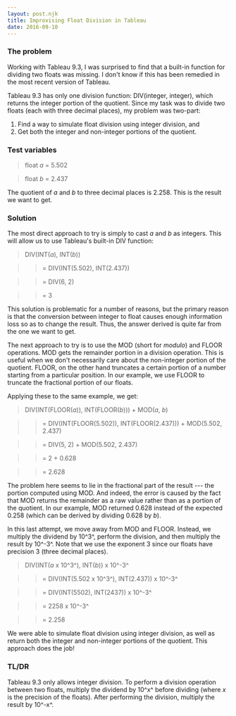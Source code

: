 ```yaml
---
layout: post.njk
title: Improvising Float Division in Tableau
date: 2016-09-10
---
```


### The problem

Working with Tableau 9.3, I was surprised to find that a built-in function for dividing two floats was missing. I don't know if this has been remedied in the most recent version of Tableau.

Tableau 9.3 has only one division function: DIV(integer, integer), which returns the integer portion of the quotient. Since my task was to divide two floats (each with three decimal places), my problem was two-part:

1. Find a way to simulate float division using integer division, and
2. Get both the integer and non-integer portions of the quotient.

### Test variables

> float *a* = 5.502

> float *b* = 2.437

The quotient of *a* and *b* to three decimal places is 2.258. This is the result we want to get.

### Solution

The most direct approach to try is simply to cast *a* and *b* as integers. This will allow us to use Tableau's built-in DIV function:

> DIV(INT(*a*), INT(*b*))

>> = DIV(INT(5.502), INT(2.437))

>> = DIV(6, 2)

>> = <span class="red-text">3</span>

This solution is problematic for a number of reasons, but the primary reason is that the conversion between integer to float causes enough information loss so as to change the result. Thus, the answer derived is quite far from the one we want to get.

The next approach to try is to use the MOD (short for *modulo*) and FLOOR operations. MOD gets the remainder portion in a division operation. This is useful when we don't necessarily care about the non-integer portion of the quotient. FLOOR, on the other hand truncates a certain portion of a number starting from a particular position. In our example, we use FLOOR to truncate the fractional portion of our floats.

Applying these to the same example, we get:

> DIV(INT(FLOOR(*a*)), INT(FLOOR(*b*))) + MOD(*a*, *b*)

>> = DIV(INT(FLOOR(5.502)), INT(FLOOR(2.437))) + MOD(5.502, 2.437)

>> = DIV(5, 2) + MOD(5.502, 2.437)

>> = 2 + 0.628

>> = <span class="green-text">2</span>.<span class="red-text">628</span>

The problem here seems to lie in the fractional part of the result --- the portion computed using MOD. And indeed, the error is caused by the fact that MOD returns the remainder as a raw value rather than as a portion of the quotient. In our example, MOD returned 0.628 instead of the expected 0.258 (which can be derived by dividing 0.628 by *b*).

In this last attempt, we move away from MOD and FLOOR. Instead, we multiply the dividend by 10^3^, perform the division, and then multiply the result by 10^-3^. Note that we use the exponent 3 since our floats have precision 3 (three decimal places).

> DIV(INT(*a* x 10^3^), INT(*b*)) x 10^-3^

>> = DIV(INT(5.502 x 10^3^), INT(2.437)) x 10^-3^

>> = DIV(INT(5502), INT(2437)) x 10^-3^

>> = 2258 x 10^-3^

>> = <span class="green-text">2.258</span>

We were able to simulate float division using integer division, as well as return both the integer and non-integer portions of the quotient. This approach does the job!

### TL/DR

Tableau 9.3 only allows integer division. To perform a division operation between two floats, multiply the dividend by 10^x^ before dividing (where *x* is the precision of the floats). After performing the division, multiply the result by 10^-x^.
